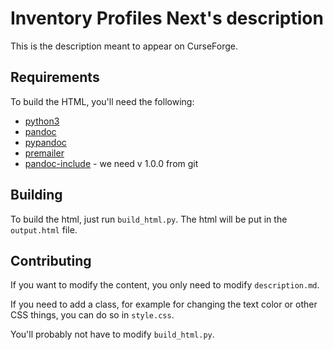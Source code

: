 # Inventory Profiles Next's description

This is the description meant to appear on CurseForge.

## Requirements

To build the HTML, you'll need the following:

- [python3](https://www.python.org/downloads/)
- [pandoc](https://pandoc.org/installing.html)
- [pypandoc](https://pypi.org/project/pypandoc/)
- [premailer](https://pypi.org/project/premailer/)
- [pandoc-include](https://github.com/DCsunset/pandoc-include) - we need v 1.0.0 from git

## Building

To build the html, just run `build_html.py`. The html will be put in the `output.html` file.

## Contributing

If you want to modify the content, you only need to modify `description.md`. 

If you need to add a class, for example for changing the text color or other CSS things, you can do so in `style.css`.

You'll probably not have to modify `build_html.py`.
